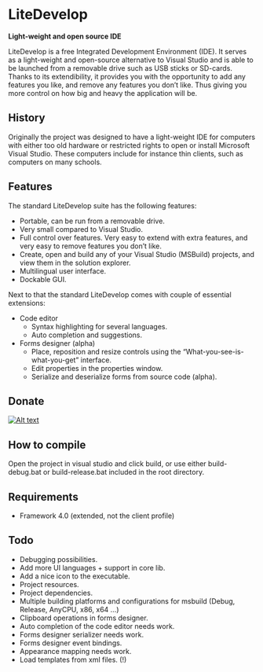 LiteDevelop
==
**Light-weight and open source IDE**

LiteDevelop is a free Integrated Development Environment (IDE). It serves as a light-weight and open-source alternative to Visual Studio and is able to be launched from a removable drive such as USB sticks or SD-cards. Thanks to its extendibility, it provides you with the opportunity to add any features you like, and remove any features you don’t like. Thus giving you more control on how big and heavy the application will be. 

History
--
Originally the project was designed to have a light-weight IDE for computers with either too old hardware or restricted rights to open or install Microsoft Visual Studio. These computers include for instance thin clients, such as computers on many schools.

Features
--
The standard LiteDevelop suite has the following features:
-   Portable, can be run from a removable drive.
-    Very small compared to Visual Studio.
-	Full control over features. Very easy to extend with extra features, and very easy to remove features you don’t like. 
-	Create, open and build any of your Visual Studio (MSBuild) projects, and view them in the solution explorer.
-	Multilingual user interface.
-	Dockable GUI. 

Next to that the standard LiteDevelop comes with couple of essential extensions:
-	Code editor
    -	Syntax highlighting for several languages.
    -	Auto completion and suggestions.
-	Forms designer (alpha)
    -	Place, reposition and resize controls using the “What-you-see-is-what-you-get” interface.
    -	Edit properties in the properties window.
    -	Serialize and deserialize forms from source code (alpha). 

Donate
--

[![Alt text](http://puu.sh/7I7aC.gif "Please donate! :D")](https://www.paypal.com/cgi-bin/webscr?cmd=_s-xclick&hosted_button_id=HAEW49Q5VY2YC)


How to compile
--
Open the project in visual studio and click build, or use either build-debug.bat or build-release.bat included in the root directory.

Requirements
--
-    Framework 4.0 (extended, not the client profile)

Todo
--
-	Debugging possibilities.
-   Add more UI languages + support in core lib.
-   Add a nice icon to the executable.
-	Project resources.
-	Project dependencies.
-   Multiple building platforms and configurations for msbuild (Debug, Release, AnyCPU, x86, x64 ...)
-	Clipboard operations in forms designer.
-	Auto completion of the code editor needs work.
-   Forms designer serializer needs work.
-	Forms designer event bindings.
-   Appearance mapping needs work.
-	Load templates from xml files. (!)
